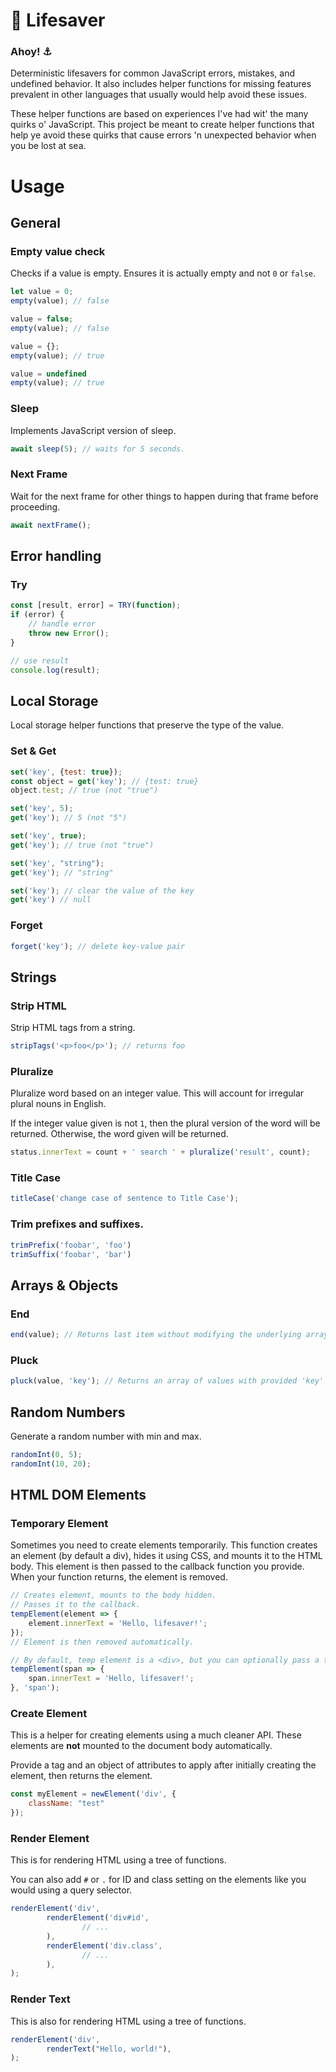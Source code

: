 # 🛟 Lifesaver

### Ahoy! ⚓️

Deterministic lifesavers for common JavaScript errors, mistakes, and undefined behavior. It also includes helper
functions for missing features prevalent in other languages that usually would help avoid these issues.

These helper functions are based on experiences I've had wit' the many quirks o' JavaScript. This project be meant to
create helper functions that help ye avoid these quirks that cause errors 'n unexpected behavior when you be lost at
sea.

# Usage

## General

### Empty value check

Checks if a value is empty. Ensures it is actually empty and not `0` or `false`.

```javascript
let value = 0;
empty(value); // false

value = false;
empty(value); // false

value = {};
empty(value); // true

value = undefined
empty(value); // true
```

### Sleep

Implements JavaScript version of sleep.

```javascript
await sleep(5); // waits for 5 seconds.
```

### Next Frame

Wait for the next frame for other things to happen during that frame before proceeding.

```javascript
await nextFrame();
```

## Error handling

### Try

```javascript
const [result, error] = TRY(function);
if (error) {
    // handle error
    throw new Error();
}

// use result
console.log(result);
```

## Local Storage

Local storage helper functions that preserve the type of the value.

### Set & Get

```javascript
set('key', {test: true});
const object = get('key'); // {test: true}
object.test; // true (not "true")

set('key', 5);
get('key'); // 5 (not "5")

set('key', true);
get('key'); // true (not "true")

set('key', "string");
get('key'); // "string"

set('key'); // clear the value of the key
get('key') // null
```

### Forget

```javascript
forget('key'); // delete key-value pair
```

## Strings

### Strip HTML

Strip HTML tags from a string.

```javascript
stripTags('<p>foo</p>'); // returns foo
```

### Pluralize

Pluralize word based on an integer value. This will account for irregular plural nouns in English.

If the integer value given is not `1`, then the plural version of the word will be returned. Otherwise, the word given
will be returned.

```javascript
status.innerText = count + ' search ' + pluralize('result', count);
```

### Title Case

```javascript
titleCase('change case of sentence to Title Case');
````

### Trim prefixes and suffixes.

```javascript
trimPrefix('foobar', 'foo')
trimSuffix('foobar', 'bar')
````

## Arrays & Objects

### End

```javascript
end(value); // Returns last item without modifying the underlying array.
```

### Pluck

```javascript
pluck(value, 'key'); // Returns an array of values with provided 'key' from `value`.
```

## Random Numbers

Generate a random number with min and max.

```javascript
randomInt(0, 5);
randomInt(10, 20);
```

## HTML DOM Elements

### Temporary Element

Sometimes you need to create elements temporarily. This function creates an element (by default a div), hides it using
CSS, and mounts it to the HTML body. This element is
then passed to the callback function you provide. When your function returns, the element is removed.

```javascript
// Creates element, mounts to the body hidden.
// Passes it to the callback.
tempElement(element => {
    element.innerText = 'Hello, lifesaver!';
});
// Element is then removed automatically.

// By default, temp element is a <div>, but you can optionally pass a tagname.
tempElement(span => {
    span.innerText = 'Hello, lifesaver!';
}, 'span');
```

### Create Element

This is a helper for creating elements using a much cleaner API. These elements are **not** mounted to the document body
automatically.

Provide a tag and an object of attributes to apply after initially creating the element, then returns the element.

```javascript
const myElement = newElement('div', {
    className: "test"
});
```

### Render Element

This is for rendering HTML using a tree of functions.

You can also add `#` or `.` for ID and class setting on the elements like you would using a query selector.

```javascript
renderElement('div',
        renderElement('div#id',
                // ...
        ),
        renderElement('div.class',
                // ...
        ),
);
```

### Render Text

This is also for rendering HTML using a tree of functions.

```javascript
renderElement('div',
        renderText("Hello, world!"),
);
```
